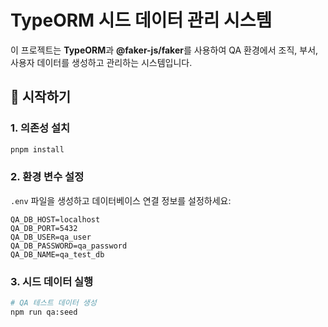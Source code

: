# TypeORM 시드 데이터 관리 시스템

이 프로젝트는 **TypeORM**과 **@faker-js/faker**를 사용하여 QA 환경에서 조직, 부서, 사용자 데이터를 생성하고 관리하는 시스템입니다.

## 🚀 시작하기

### 1. 의존성 설치

```bash
pnpm install
```

### 2. 환경 변수 설정

`.env` 파일을 생성하고 데이터베이스 연결 정보를 설정하세요:

```env
QA_DB_HOST=localhost
QA_DB_PORT=5432
QA_DB_USER=qa_user
QA_DB_PASSWORD=qa_password
QA_DB_NAME=qa_test_db
```

### 3. 시드 데이터 실행

```bash
# QA 테스트 데이터 생성
npm run qa:seed
```